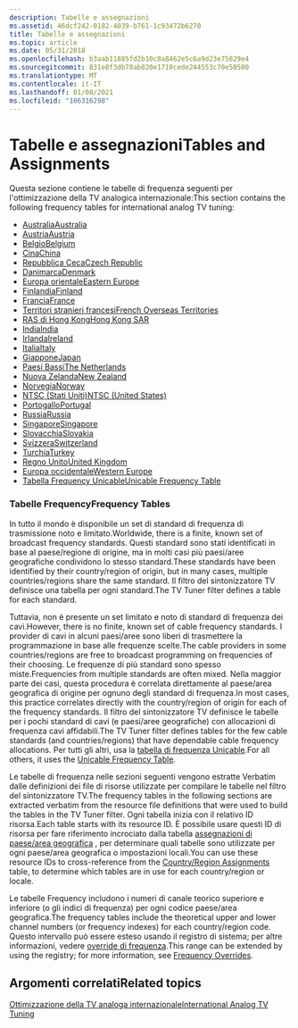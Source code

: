 ```yaml
---
description: Tabelle e assegnazioni
ms.assetid: 46dcf242-0182-4039-b761-1c93472b6270
title: Tabelle e assegnazioni
ms.topic: article
ms.date: 05/31/2018
ms.openlocfilehash: b3aab11885fd2b10c8a8462e5c6a9d23e75829e4
ms.sourcegitcommit: 831e8f3db78ab820e1710cede244553c70e50500
ms.translationtype: MT
ms.contentlocale: it-IT
ms.lasthandoff: 01/08/2021
ms.locfileid: "106316298"
---
```

# <a name="tables-and-assignments"></a><span data-ttu-id="f13f7-103">Tabelle e assegnazioni</span><span class="sxs-lookup"><span data-stu-id="f13f7-103">Tables and Assignments</span></span>

<span data-ttu-id="f13f7-104">Questa sezione contiene le tabelle di frequenza seguenti per l'ottimizzazione della TV analogica internazionale:</span><span class="sxs-lookup"><span data-stu-id="f13f7-104">This section contains the following frequency tables for international analog TV tuning:</span></span>

-   [<span data-ttu-id="f13f7-105">Australia</span><span class="sxs-lookup"><span data-stu-id="f13f7-105">Australia</span></span>](australia.md)
-   [<span data-ttu-id="f13f7-106">Austria</span><span class="sxs-lookup"><span data-stu-id="f13f7-106">Austria</span></span>](austria-channel-assignments.md)
-   [<span data-ttu-id="f13f7-107">Belgio</span><span class="sxs-lookup"><span data-stu-id="f13f7-107">Belgium</span></span>](belgium-channel-assignments.md)
-   [<span data-ttu-id="f13f7-108">Cina</span><span class="sxs-lookup"><span data-stu-id="f13f7-108">China</span></span>](china.md)
-   [<span data-ttu-id="f13f7-109">Repubblica Ceca</span><span class="sxs-lookup"><span data-stu-id="f13f7-109">Czech Republic</span></span>](czech-republic.md)
-   [<span data-ttu-id="f13f7-110">Danimarca</span><span class="sxs-lookup"><span data-stu-id="f13f7-110">Denmark</span></span>](denmark-channel-assignments.md)
-   [<span data-ttu-id="f13f7-111">Europa orientale</span><span class="sxs-lookup"><span data-stu-id="f13f7-111">Eastern Europe</span></span>](eastern-europe.md)
-   [<span data-ttu-id="f13f7-112">Finlandia</span><span class="sxs-lookup"><span data-stu-id="f13f7-112">Finland</span></span>](finland-channel-assignments.md)
-   [<span data-ttu-id="f13f7-113">Francia</span><span class="sxs-lookup"><span data-stu-id="f13f7-113">France</span></span>](france.md)
-   [<span data-ttu-id="f13f7-114">Territori stranieri francesi</span><span class="sxs-lookup"><span data-stu-id="f13f7-114">French Overseas Territories</span></span>](french-overseas-territories.md)
-   [<span data-ttu-id="f13f7-115">RAS di Hong Kong</span><span class="sxs-lookup"><span data-stu-id="f13f7-115">Hong Kong SAR</span></span>](hong-kong-sar-channel-assignments.md)
-   [<span data-ttu-id="f13f7-116">India</span><span class="sxs-lookup"><span data-stu-id="f13f7-116">India</span></span>](india-channel-assignments.md)
-   [<span data-ttu-id="f13f7-117">Irlanda</span><span class="sxs-lookup"><span data-stu-id="f13f7-117">Ireland</span></span>](ireland.md)
-   [<span data-ttu-id="f13f7-118">Italia</span><span class="sxs-lookup"><span data-stu-id="f13f7-118">Italy</span></span>](italy.md)
-   [<span data-ttu-id="f13f7-119">Giappone</span><span class="sxs-lookup"><span data-stu-id="f13f7-119">Japan</span></span>](japan.md)
-   [<span data-ttu-id="f13f7-120">Paesi Bassi</span><span class="sxs-lookup"><span data-stu-id="f13f7-120">The Netherlands</span></span>](the-netherlands-channel-assignments.md)
-   [<span data-ttu-id="f13f7-121">Nuova Zelanda</span><span class="sxs-lookup"><span data-stu-id="f13f7-121">New Zealand</span></span>](new-zealand.md)
-   [<span data-ttu-id="f13f7-122">Norvegia</span><span class="sxs-lookup"><span data-stu-id="f13f7-122">Norway</span></span>](norway-channel-assignments.md)
-   [<span data-ttu-id="f13f7-123">NTSC (Stati Uniti)</span><span class="sxs-lookup"><span data-stu-id="f13f7-123">NTSC (United States)</span></span>](ntsc--united-states.md)
-   [<span data-ttu-id="f13f7-124">Portogallo</span><span class="sxs-lookup"><span data-stu-id="f13f7-124">Portugal</span></span>](portugal-channel-assignments.md)
-   [<span data-ttu-id="f13f7-125">Russia</span><span class="sxs-lookup"><span data-stu-id="f13f7-125">Russia</span></span>](russia-channel-assignments.md)
-   [<span data-ttu-id="f13f7-126">Singapore</span><span class="sxs-lookup"><span data-stu-id="f13f7-126">Singapore</span></span>](singapore-channel-assignments.md)
-   [<span data-ttu-id="f13f7-127">Slovacchia</span><span class="sxs-lookup"><span data-stu-id="f13f7-127">Slovakia</span></span>](slovakia-channel-assignments.md)
-   [<span data-ttu-id="f13f7-128">Svizzera</span><span class="sxs-lookup"><span data-stu-id="f13f7-128">Switzerland</span></span>](switzerland-channel-assignments.md)
-   [<span data-ttu-id="f13f7-129">Turchia</span><span class="sxs-lookup"><span data-stu-id="f13f7-129">Turkey</span></span>](turkey-channel-assignments.md)
-   [<span data-ttu-id="f13f7-130">Regno Unito</span><span class="sxs-lookup"><span data-stu-id="f13f7-130">United Kingdom</span></span>](united-kingdom.md)
-   [<span data-ttu-id="f13f7-131">Europa occidentale</span><span class="sxs-lookup"><span data-stu-id="f13f7-131">Western Europe</span></span>](western-europe.md)
-   [<span data-ttu-id="f13f7-132">Tabella Frequency Unicable</span><span class="sxs-lookup"><span data-stu-id="f13f7-132">Unicable Frequency Table</span></span>](unicable-frequency-table.md)

### <a name="frequency-tables"></a><span data-ttu-id="f13f7-133">Tabelle Frequency</span><span class="sxs-lookup"><span data-stu-id="f13f7-133">Frequency Tables</span></span>

<span data-ttu-id="f13f7-134">In tutto il mondo è disponibile un set di standard di frequenza di trasmissione noto e limitato.</span><span class="sxs-lookup"><span data-stu-id="f13f7-134">Worldwide, there is a finite, known set of broadcast frequency standards.</span></span> <span data-ttu-id="f13f7-135">Questi standard sono stati identificati in base al paese/regione di origine, ma in molti casi più paesi/aree geografiche condividono lo stesso standard.</span><span class="sxs-lookup"><span data-stu-id="f13f7-135">These standards have been identified by their country/region of origin, but in many cases, multiple countries/regions share the same standard.</span></span> <span data-ttu-id="f13f7-136">Il filtro del sintonizzatore TV definisce una tabella per ogni standard.</span><span class="sxs-lookup"><span data-stu-id="f13f7-136">The TV Tuner filter defines a table for each standard.</span></span>

<span data-ttu-id="f13f7-137">Tuttavia, non è presente un set limitato e noto di standard di frequenza dei cavi.</span><span class="sxs-lookup"><span data-stu-id="f13f7-137">However, there is no finite, known set of cable frequency standards.</span></span> <span data-ttu-id="f13f7-138">I provider di cavi in alcuni paesi/aree sono liberi di trasmettere la programmazione in base alle frequenze scelte.</span><span class="sxs-lookup"><span data-stu-id="f13f7-138">The cable providers in some countries/regions are free to broadcast programming on frequencies of their choosing.</span></span> <span data-ttu-id="f13f7-139">Le frequenze di più standard sono spesso miste.</span><span class="sxs-lookup"><span data-stu-id="f13f7-139">Frequencies from multiple standards are often mixed.</span></span> <span data-ttu-id="f13f7-140">Nella maggior parte dei casi, questa procedura è correlata direttamente al paese/area geografica di origine per ognuno degli standard di frequenza.</span><span class="sxs-lookup"><span data-stu-id="f13f7-140">In most cases, this practice correlates directly with the country/region of origin for each of the frequency standards.</span></span> <span data-ttu-id="f13f7-141">Il filtro del sintonizzatore TV definisce le tabelle per i pochi standard di cavi (e paesi/aree geografiche) con allocazioni di frequenza cavi affidabili.</span><span class="sxs-lookup"><span data-stu-id="f13f7-141">The TV Tuner filter defines tables for the few cable standards (and countries/regions) that have dependable cable frequency allocations.</span></span> <span data-ttu-id="f13f7-142">Per tutti gli altri, usa la [tabella di frequenza Unicable](unicable-frequency-table.md).</span><span class="sxs-lookup"><span data-stu-id="f13f7-142">For all others, it uses the [Unicable Frequency Table](unicable-frequency-table.md).</span></span>

<span data-ttu-id="f13f7-143">Le tabelle di frequenza nelle sezioni seguenti vengono estratte Verbatim dalle definizioni dei file di risorse utilizzate per compilare le tabelle nel filtro del sintonizzatore TV.</span><span class="sxs-lookup"><span data-stu-id="f13f7-143">The frequency tables in the following sections are extracted verbatim from the resource file definitions that were used to build the tables in the TV Tuner filter.</span></span> <span data-ttu-id="f13f7-144">Ogni tabella inizia con il relativo ID risorsa.</span><span class="sxs-lookup"><span data-stu-id="f13f7-144">Each table starts with its resource ID.</span></span> <span data-ttu-id="f13f7-145">È possibile usare questi ID di risorsa per fare riferimento incrociato dalla tabella [assegnazioni di paese/area geografica](country-region-assignments.md) , per determinare quali tabelle sono utilizzate per ogni paese/area geografica o impostazioni locali.</span><span class="sxs-lookup"><span data-stu-id="f13f7-145">You can use these resource IDs to cross-reference from the [Country/Region Assignments](country-region-assignments.md) table, to determine which tables are in use for each country/region or locale.</span></span>

<span data-ttu-id="f13f7-146">Le tabelle Frequency includono i numeri di canale teorico superiore e inferiore (o gli indici di frequenza) per ogni codice paese/area geografica.</span><span class="sxs-lookup"><span data-stu-id="f13f7-146">The frequency tables include the theoretical upper and lower channel numbers (or frequency indexes) for each country/region code.</span></span> <span data-ttu-id="f13f7-147">Questo intervallo può essere esteso usando il registro di sistema; per altre informazioni, vedere [override di frequenza](frequency-overrides.md).</span><span class="sxs-lookup"><span data-stu-id="f13f7-147">This range can be extended by using the registry; for more information, see [Frequency Overrides](frequency-overrides.md).</span></span>

## <a name="related-topics"></a><span data-ttu-id="f13f7-148">Argomenti correlati</span><span class="sxs-lookup"><span data-stu-id="f13f7-148">Related topics</span></span>

<dl> <dt>

[<span data-ttu-id="f13f7-149">Ottimizzazione della TV analoga internazionale</span><span class="sxs-lookup"><span data-stu-id="f13f7-149">International Analog TV Tuning</span></span>](international-analog-tv-tuning.md)
</dt> </dl>

 

 



